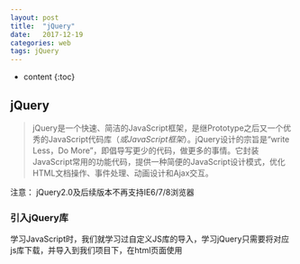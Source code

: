 ```yaml
---
layout: post
title:  "jQuery"
date:   2017-12-19
categories: web
tags: jQuery
---
```


* content
{:toc}
## jQuery

> jQuery是一个快速、简洁的JavaScript框架，是继Prototype之后又一个优秀的JavaScript代码库（*或JavaScript框架*）。jQuery设计的宗旨是“write Less，Do More”，即倡导写更少的代码，做更多的事情。它封装JavaScript常用的功能代码，提供一种简便的JavaScript设计模式，优化HTML文档操作、事件处理、动画设计和Ajax交互。

<!-- more -->

注意： jQuery2.0及后续版本不再支持IE6/7/8浏览器

### 引入jQuery库

学习JavaScript时，我们就学习过自定义JS库的导入，学习jQuery只需要将对应js库下载，并导入到我们项目下，在html页面使用<script>导入即可。

```html
<script src="js/jquery-1.11.0.js" type="text/javascript" ></script>
```

### 对象获取

基本语法：jQuery(选择器)  或  $(选择器)

即在 jQuery中 "jQuery == $"，区分大小写

```js
//获得jQuery对象
var demo = $("#demoId");
```

jQuery和原生js获得的对象是不一样的

### Query对象和DOM转换

jQuery对象和DOM对象可以相互转换，但两个对象的函数不能彼此混搭使用。及jQuery对象只能使用自己的函数

DOM对象转换成jQuery对象，语法： $(dom对象)

jQuery对象转换成DOM对象，语法： username[0]

###jQuery页面加载

jQuery提供ready()函数，用于页面成功加载后执行。与window.onload函数类似。

| JavaScript页面加载完成 ： | window.onload = function() { …  };      |
| ------------------ | --------------------------------------- |
| jQuery页面加载完成方式1：   | $(document).ready( function() { …  } ); |
| jQuery页面加载完成方式2：   | $( function() { … } );                  |

### 基本选择器：

![mark](http://ovct5gg6c.bkt.clouddn.com/blog/171219/A22DLgL7dh.png?imageslim)

### 效果：

通过改变元素 高度和宽度 显示或隐藏。

![mark](http://ovct5gg6c.bkt.clouddn.com/blog/171219/L7iK0HcH4i.png?imageslim)

show(speed ,fn) 显示

​	参数1  speed，显示速度，单位：毫秒。固定字符串：slow, normal, or fast

​	参数2  fn，   显示成功之后回调函数。

hide()   隐藏

toggle() 切换

#### 滑动

![mark](http://ovct5gg6c.bkt.clouddn.com/blog/171219/iAAjiAKB11.png?imageslim)

slideDown()  显示，高度变大。

slideUp()    隐藏，高度变小。

slideToggle() 切换

#### 淡入淡出

![mark](http://ovct5gg6c.bkt.clouddn.com/blog/171219/D4i7a09FJC.png?imageslim)

fadeIn()       显示（淡入）

fadeOut()      隐藏（淡出）

fadeToggle()   切换

fadeTo(speed,opacity,[fn]) 指定透明度

参数2 opacity ：一个0至1之间表示透明度的数字

```js
<script type="text/javascript">
  setTimeout(function(){
  //$('img').show(1000); 
  //$('img').slideDown(1000);	
  $('img').fadeIn(2000);
  setTimeout(function(){
    //$('img').hide(1000);
    //$('img').slideUp(1000);
    $('img').fadeOut(2000)
  },3000);
},3000);
</script>
```



### 层级选择器：

| `层级选择器`               | `例子`    | `说明`                      |
| --------------------- | ------- | ------------------------- |
| `ancestor descendant` | `A   B` | `获得A元素内部的所有的B元素。（祖孙）--后代` |
| `parent > child`      | `A > B` | `获得A元素下面的所有B子元素。（父子）`     |
| `prev + nex`          | `A + B` | `获得A元素同级下一个B元素（兄弟）`       |
| `prev ~ sibling`      | `A ~ B` | 获得A元素之后的所有B元素（兄弟）         |

```html
<!-- 获取id为ul1下面所有的li
获取id为ul1的子级
获取id为java的li同级下面的一个元素
获取id为java的li同级下面的所有元素-->
<script src="../js/jquery-1.8.3.min.js"></script>
<script type="text/javascript">
  console.log($('#ul1 li').length);
  console.log($('#ul1>li').size());
  console.log($('#java+li')[0].innerHTML)
  console.log($('#java ~li').length)
</script>
```

### 基本过滤选择器

| :first     | 获取选择的元素中的第一个元素  |
| ---------- | --------------- |
| ：last      | 获取选择的元素中的最后一个元素 |
| :even      | 偶数，从 0 开始计数     |
| :odd       | 奇数，从 0 开始计数     |
| :eq(index) | 指定第几个 =         |
| :gt(index) | 大于index个        |
| :lt(index) | 小于index个        |

```html
<!--
		获取ul下面的第一个子元素
		获取ul下面的最后一个子元素
		获取ul下面索引值为偶数的子元素
		获取ul下面索引值为奇数的子元素
		获取ul下面第三个的子元素
		获取ul下面索引值大于1的子元素
		获取ul下面索引值小于1的子元素
		-->
		<script src="../js/jquery-1.11.0.min.js"></script>
		<script type="text/javascript">
			// 获取ul下面的第一个子元素
			console.log($('ul li:first')[0].innerHTML);
			//获取ul下面的最后一个子元素
			console.log($('ul li:last')[0].innerHTML);
			//获取ul下面索引值为偶数的子元素
			console.log($('ul li:even').size()); 
			// 获取ul下面索引值为奇数的子元素
			console.log($('ul li:odd').size()); 
			// 获取ul下面第三个的子元素
			console.log($('ul li:eq(2)')[0].innerHTML);
			// 获取ul下面索引值大于1的子元素
			console.log($('ul li:gt(1)').size()); 
			//获取ul下面索引值小于1的子元素
			console.log($('ul li:lt(1)').get(0).innerHTML); 
		</script>
```

### 属性选择器

| 属性选择器名称                                  | 翻译       | 说明                                       |
| ---------------------------------------- | -------- | ---------------------------------------- |
| [attribute]                              | [属性名]    | 获得有属性名的元素。                               |
| [attribute=value\]                       | [属性名=值]  | 获得属性名 等于 值 元素。                           |
| [attribute!=value\]                      | [属性名!=值] | 获得属性名 不等于 值 元素。                          |
| [attribute^=value\]                      | [属性名^=值] | 获得属性名 以 值  开头 元素。                        |
| [attribute$=value\]                      | [属性名$=值] | 获得属性名 以 值  结尾 元素。                        |
| [[attribute*=value\]](mk:@MSITStore:D:\lesson\JavaWeb\day05_jQuery（上）\课前资料\jquery1.8.3_api.chm::/attributeContains.html) | [属性名*=值] | 获得属性名 含有 值 元素。                           |
| [attrSel1\][attrSel2][attrSelN]          |          | 复合属性选择器，多个属性同时过滤。首先经[attrSel1]选择返回集合A，集合A再经过[attrSel2]选择返回集合B，集合B再经过[attrSelN]选择返回结果集合。 |

```html
 <script src="../js/jquery-1.11.0.min.js"></script>
		<script type="text/javascript">
			// 获取所有有type属性的元素
			console.log($('input[type]').size()); // 8
			// 获取所有type属性值为’text’的元素
			console.log($('input[type=text]').size()); // 4
			// 获取所有有type属性值不等于’text’的元素
			console.log($('input[type!=text]').size()); // 4
			// 获取所有value属性值以’a’开头的元素
			console.log($('input[value^=a]').size()); // 3
			//  获取所有value属性值以’b’结尾的元素
			console.log($('input[value$=b]').size()); // 2
			//  获取所有value属性值含有’c’的元素
			console.log($('input[value*=c]').size()); // 3
			// 获取所有value属性值以’a’开头并且含有’c’的元素
			console.log($('input[value^=a][value*=c][type=text]').val()); // 
		</script>
```

### 表单对象属性选择器：

| 表单属性选择器的名称 | 描述                  |
| ---------- | ------------------- |
| :enabled   | 获取所有可用元素            |
| :disabled  | 选取所有不可用元素           |
| :checked   | 选取所有被选中的元素，如单选框、复选框 |
| :selected  | 选取所有被选中项元素，如下拉列表框   |

```html
<script type="text/javascript">
			//获取 单选、复选框选中的项
			console.log($('input[type=radio]:checked').val()); // male
			console.log($('input[type=checkbox]:checked').size()); // 2
			// 获取下拉列表下面选中的option
			console.log($('select[name=city] option:selected').val()); // sh
</script>
```

### class的操作

| 方法              | 描述                         |
| --------------- | -------------------------- |
| addClass(类名)    | 给指定标签的class属性追加样式          |
| removeClass(类名) | 将标签指定的class属性移除            |
| toggleClass(类名) | 切换class属性样式。及没有时添加，有的时候删除。 |

```html
<!DOCTYPE html>
<html>
	<head>
		<meta charset="UTF-8">
		<title></title>
		<style type="text/css">
			.myP {
				width: 100px;
				height: 100px;
				background-color: blue;
			}
			.myDiv {
				width: 100px;
				height: 100px;
				background-color: yellow;
			}
		</style>
	</head>
	<body>
		<div>我是div</div>
		<p class="myP">我是p</p>
		
		<script src="../js/jquery-1.8.3.min.js"></script>
		<script type="text/javascript">
			//页面加载的时候给div添加一个样式类(myDiv)
			$('div').addClass('myDiv');
			// 页面加载的时候把p的样式类(myP)
			$('p').removeClass('myP');
			// toggleClass(样式类的名称);  切换样式类：如果有相应的样式 要删除， 如果没有则添加
			$('p').toggleClass()('myP');
			
		</script>		
	</body>
</html>
```

###  属性操作：prop() 和attr()

| 方法名                                      | 描述                                       |
| ---------------------------------------- | ---------------------------------------- |
| attr(属性名)attr(属性名,属性值)attr( {属性名1：属性值1，属性名2：属性值2…} ) | 可以用来获取某一个属性对应的值可以用来设置某一个属性对应的值设置多个属性，以JSON结构传递 |
| removeAttr(属性名)                          | 删除某一个属性                                  |
| prop(属性名)prop(属性名：属性值)prop( {属性名1：属性值1，属性名2：属性值2…} ) | 可以用来获取某一个属性对应的值可以用来设置某一个属性对应的值设置多个属性，以JSON结构传递 |
| removeProp(属性名)                          | 删除某一个属性                                  |

1. 对于HTML元素本身就带有的固有属性，在处理时，使用prop方法。
2.  对于HTML元素我们自己自定义的DOM属性，在处理时，使用attr方法。

```html
<!DOCTYPE html>
<html>
	<head>
		<meta charset="UTF-8">
		<title></title>
	</head>
	<body>
		<input type="text" name="username" aaa="aaa" />
		<!--
	       获取自定义属性aaa的值
		   设置自定义属性bbb的值为’bbb’ 
		   设置多个自定义属性ccc的值为’ccc’,ddd的值为’ddd’
		   需求四：删除自定义属性 aaa
		   获取固有属性name属性的值
		   设置固有属性id的值为’username’ 
		   设置多个固有属性id的值为’username’,value的值为’Jack’
		   删除固有属性 id
		-->
		<script src="../js/jquery-1.11.0.min.js"></script>
		<script type="text/javascript">
			// 获取自定义属性aaa的值
			console.log($('input').attr('aaa'));
			
			// 设置自定义属性bbb的值为’bbb’
			$('input').attr('bbb','bbb');
			
			// 设置多个自定义属性ccc的值为’ccc’,ddd的值为’ddd’
			// attr({k:v,k:v});
			$('input').attr({
				"ccc" : "ccc",
				"ddd" : "ddd"
			});
			
			// 删除自定义属性 aaa
			$('input').removeAttr('aaa');
			
			// 获取固有属性name属性的值
			console.log($('input').prop('name')); 
			// 设置固有属性id的值为’username’ 
			$('input').prop('id','username');
			
			// 设置多个固有属性id的值为’username’,value的值为’Jack’
			$('input').prop({
				"id" : "username",
				"value" : "Jack"
			});
			
			//  删除固有属性 id
            // $('input').removeProp('id');
			$('input').removeAttr('id');
		</script>
	</body>
</html>
```

删除用removeAttr(),用removeProp()只会将id的变值为undefined

### 属性的操作：val、text、html

val()         获得表单元素value属性的值。

val(…)      给表单元素的value属性设置值。

html()      获得非表单元素的html代码，如果有标签，一并获得。

html(…)   设置非表单元素的html代码，如果有标签，将进行解析。

 text()       获得非表单元素的文本，如果有标签，忽略。

 text(…)    设置文本，如果含有标签，不进行解析。原样输出。

总结：

1、val()相当于我们之前的value 。

2、html()相当于我们之前的innerHTML 。

```html
			<script type="text/javascript">
				//获取文本框的value值
				console.log($('input').val());
				//设置文本框的value值为‘world’
				$('#txt').val('world');
				//获取id为div1的div的标签内容
				console.log($('#div1').html());
				//设置id为div1的div的标签内容为：‘<b>我是加粗的</b>’
				$('#div1').html('<b>我是加粗的</b>');
				//使用text() 获取id为div2的div的标签内容
				console.log($('#div2').text());
				//使用text() 设置id为div2的div的标签内容：‘<b>我是加粗的</b>’
				$('#div2').text('<b>我是加粗的</b>');
			</script>
```

![mark](http://ovct5gg6c.bkt.clouddn.com/blog/171219/j1fJmaklCe.png?imageslim)

### 遍历函数：each

1.原始方式遍历：

跟普通JS循环一样，使用普通的for循环，因为每个JQ对象都有一个length属性。

语法结构：

```js
for (var i = 0; i < $ele.length; i++) {
}
```

2、 JQ对象的方法 

此方式是jquery特有的遍历方式，使用JQ对象调用each方法即可遍历。

语法结构：

```js
$ele.each(function(index,element) {
        this
});
each方法接收一个回调函数
回调函数参数：
	index  :  遍历的索引（下标）
    element:  遍历的当前的对象
```

经验：我们一般不会去写回调函数的参数，可以直接在回调函数里面使用this , 而this和element是等价的 ：即this == element。

3、JQ提供的全局方法

​    此方式是jquery特有的遍历方式，与上面jquery的对象方法相似，

​    但此处的each方法不是某个具体jquery对象的，而是jquery的全局对象的each方法。

​    语法结构：

```js
$.each($ele,function(index,element) {
        this
});
该方法接收两个参数：
第一个参数：要遍历的JQ对象
第二个参数：回调函数，语法同上
```

`注意`：别管是上述的哪种遍历方式，遍历的集合中的每一个元素对象都是原生JS对象，而原生JS对象不能使用JQ的所有方法，要想使用JQ的方法要使用$()包一层。

### 文档的处理：内部插入

| `append(content|fn)`  | A.append(B) : <A>....<B></B></A>        | 将B插入到A内部后      |
| --------------------- | --------------------------------------- | -------------- |
| `appendTo(content)`   | **A.appendTo(B)** : <B>....<A></A></B   | **将A插入到B内部后**  |
| `prepend(content|fn)` | **A.prepend(B) :** <A><B></B>....</A>   | **将B插入到A内部前面** |
| `prependTo(content)`  | **A.prependTo(B) :** <B><A></A>....</B> | **将A插入到B内部前面** |

```html
<script type="text/javascript">
			// JQ ： $('完成的标签名'); $('<li>..</li>')
			// 创建一个li标签并且使用append追加到ul的最后面
			// A.append(B); 将 B 插入到A 内部的后面
			$('ul').append($('<li>222</li>'));
			
			// 创建一个li标签并且使用prepend添加到ul的最前面
			// A.prepend(B); 将B插入到A内部的前面
			$('ul').prepend($('<li>000</li>'));
			
			// 创建一个li 并且使用appendTo添加到ul的最后面
			// A.appendTo(B) 将A插入到B内部的后面
			$('<li>333</li>').appendTo($('ul'));
			
			// 创建一个li 并且使用prependTo添加到ul的最前面
			// A.prependTo(B) 将A插入到B内部的前面
			$('<li>-1-1-1</li>').prependTo($('ul'));
		</script>
```

### 文档的处理：外部插入

| after(content\|fn)        | A.after(B)  : <A></A><B></B>           | 将B插入到A外部的后面     |
| ------------------------- | -------------------------------------- | --------------- |
| **before(content\|fn)**   | **A.before(B) :** <B></B><A></A>       | **将B插入到A外部的前面** |
| **insertAfter(content)**  | **A.insertAfter(B) :** <B></B><A></A>  | **将A插入到B外部的后面** |
| **insertBefore(content)** | **A.insertBefore(B) :** <A></A><B></B> | **将A插入到B外部的前面** |

```html
<script type="text/javascript">
			//创建一个li使用after插入到bbb的后面
			$('#bbb').after('<li>ccc</li>');
			//创建一个li使用before插入到bbb的前面
			$('#bbb').before('<li>aaa</li>');
			//创建一个li使用insertAfter插入到bbb的后面
			$('<li>111</li>').insertAfter('#bbb');
			//创建一个li使用insertBefore插入到bbb的前面
			$('<li>222</li>').insertBefore('#bbb')
		</script>
```

### 样式的操作：css 

​        行间的样式级别最大，css操作的就是行间样式

**语法结构：**

$ele.css(样式名);          获取指定标签的指定样式 

$ele.css(样式名，样式值);   给指定标签设置一个样式 

$ele.css({样式名1：值1，样式名2：值2}); 给指定标签设置多个样式 

```html
		<script type="text/javascript">
			//获取div 的宽度
			console.log($('div').css('width'))
			//给div设置一个红色的背景色
			$('div').css('backgroundColor','red')
			//给div设置多个样式：2px 实心的 灰色边框 和 字体颜色为白色
			$('div').css({
				"border":"2px solid gray",
				"color" : "white"
			});
 		</script>
```

###  元素的删除、清空： remove、empty

语法结构：

$ele.remove()； 删除指定的元素

$ele.empty();   清空指定元素的内容，标签保留

DOM的添加操作相当于一个剪切的功能

### this: 

当前的方法属于谁，看调用，谁调用就指向谁

1. 事件函数里面的this

   oBtn.onclick = function() {

   ​	this； 当前的事件源对象：当前事件发生的源头

   };

2. 全局函数里面的this: window 

   全局的东西都属于window 而window. 可以省略

   ​	funciton show() {

   ​		alert(this);

   ​	}

   ​	window.show();

​	Jq的this：

​		$(this)

### 事件：

```js
$ele.事件名(function() {
});
注意：事件名需要把原生JS的事件的“on”去掉
例如：oDiv.onclick = function() {…};  ->  $div.click(function(){…});
```

![mark](http://ovct5gg6c.bkt.clouddn.com/blog/171219/ldHBb16mm7.png?imageslim)

* hover( over , out )  简化方法 

  A.hover( fn1 ,  fn2)  等效与  A.mouseover( fn1 ).mouseout( fn2 ) 

* toggle( fn1 , fn2 , .... )  

  click事件增强版，轮回执行里面的函数。 

  注意：1.8.3之前版本可用，其他高版本不可用 

#### 事件的绑定与解绑定

原生JS里面的方法绑定与解绑定：

```html
<body>
	<button>点我试试</button>
	<script type="text/javascript">
		var oBtn = document.body.children[0];
		// 给按钮绑定一个点击事件
		oBtn.onclick = function() {
			console.log('hello world');
		};
		
		// 将按钮的点击事件解除
		oBtn.onclick = null;
	</script>
</body>
```

jQuery里面事件的绑定与解绑定：

```js
事件的绑定:
    $("button").bind({
    click:function(){ … },
    mouseover:function(){ … }, 
    mouseout:function(){ … } 
    });
解绑:
解绑所有事件：
    $("btn").unbind();
解绑指定事件：
    $("button").unbind(“click”);
```

```html
<body>
		<button>点我</button>	
		<script src="../js/jquery-1.8.3.min.js"></script>
		<script type="text/javascript">
			$('button').bind({
				click: function(){
					alert(1);
				},
				mouseover: function(){
					$('button').css('background-color','blue');
				},
				mouseout: function(){
					$('button').css('background-color','red');
				},
			});
			// 使用unbind方法解除按钮的点击事件
			$('button').unbind('click');
			//解除所有事件
			$('button').unbind()
		</script>
	</body>
```

### validation校验插件

语法格式：

```js
$("form表单的选择器").validate({
rules : {
       表单项name值：{
校验规则
}，
       表单项name值：{
校验规则
}，
... ...
 	 },
 	 messages : {
       表单项name值：{
错误提示信息
}，
       表单项name值：{
错误提示信息
}，
... ...
 	 }
});
```

说明：

1. jQuery Validate需要手动的声明对那个表单进行校验，

​    即需要手动调用validate()方法。

2. rules： 配置验证规则（JSON结构）

​         里面是具体的验证规则（JSON结构），

​         key是被验证表单元素的name属性的值， 

​          value是验证规则 (也是json格式)

3. messages： 配置通过验证规则不通过要显示的提示信息（JSON结构）

​         里面是具体的错误信息（JSON结构），

​         key是被验证表单元素的name属性的值，

​         value是提示信息 (也是json格式)

#### 默认的 校验规则:

![mark](http://ovct5gg6c.bkt.clouddn.com/blog/171219/777j6FBFkB.jpg?imageslim)